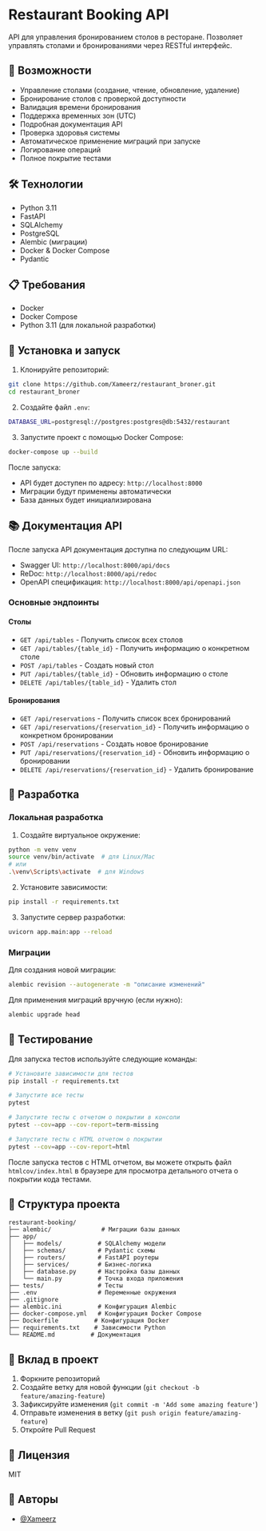 # Restaurant Booking API

API для управления бронированием столов в ресторане. Позволяет управлять столами и бронированиями через RESTful интерфейс.

## 🚀 Возможности

- Управление столами (создание, чтение, обновление, удаление)
- Бронирование столов с проверкой доступности
- Валидация времени бронирования
- Поддержка временных зон (UTC)
- Подробная документация API
- Проверка здоровья системы
- Автоматическое применение миграций при запуске
- Логирование операций
- Полное покрытие тестами

## 🛠 Технологии

- Python 3.11
- FastAPI
- SQLAlchemy
- PostgreSQL
- Alembic (миграции)
- Docker & Docker Compose
- Pydantic

## 📋 Требования

- Docker
- Docker Compose
- Python 3.11 (для локальной разработки)

## 🚀 Установка и запуск

1. Клонируйте репозиторий:
```bash
git clone https://github.com/Xameerz/restaurant_broner.git
cd restaurant_broner
```

2. Создайте файл `.env`:
```bash
DATABASE_URL=postgresql://postgres:postgres@db:5432/restaurant
```

3. Запустите проект с помощью Docker Compose:
```bash
docker-compose up --build
```

После запуска:
- API будет доступен по адресу: `http://localhost:8000`
- Миграции будут применены автоматически
- База данных будет инициализирована

## 📚 Документация API

После запуска API документация доступна по следующим URL:

- Swagger UI: `http://localhost:8000/api/docs`
- ReDoc: `http://localhost:8000/api/redoc`
- OpenAPI спецификация: `http://localhost:8000/api/openapi.json`

### Основные эндпоинты

#### Столы
- `GET /api/tables` - Получить список всех столов
- `GET /api/tables/{table_id}` - Получить информацию о конкретном столе
- `POST /api/tables` - Создать новый стол
- `PUT /api/tables/{table_id}` - Обновить информацию о столе
- `DELETE /api/tables/{table_id}` - Удалить стол

#### Бронирования
- `GET /api/reservations` - Получить список всех бронирований
- `GET /api/reservations/{reservation_id}` - Получить информацию о конкретном бронировании
- `POST /api/reservations` - Создать новое бронирование
- `PUT /api/reservations/{reservation_id}` - Обновить информацию о бронировании
- `DELETE /api/reservations/{reservation_id}` - Удалить бронирование

## 🔧 Разработка

### Локальная разработка

1. Создайте виртуальное окружение:
```bash
python -m venv venv
source venv/bin/activate  # для Linux/Mac
# или
.\venv\Scripts\activate  # для Windows
```

2. Установите зависимости:
```bash
pip install -r requirements.txt
```

3. Запустите сервер разработки:
```bash
uvicorn app.main:app --reload
```

### Миграции

Для создания новой миграции:
```bash
alembic revision --autogenerate -m "описание изменений"
```

Для применения миграций вручную (если нужно):
```bash
alembic upgrade head
```

## 🧪 Тестирование

Для запуска тестов используйте следующие команды:

```bash
# Установите зависимости для тестов
pip install -r requirements.txt

# Запустите все тесты
pytest

# Запустите тесты с отчетом о покрытии в консоли
pytest --cov=app --cov-report=term-missing

# Запустите тесты с HTML отчетом о покрытии
pytest --cov=app --cov-report=html
```

После запуска тестов с HTML отчетом, вы можете открыть файл `htmlcov/index.html` в браузере для просмотра детального отчета о покрытии кода тестами.

## 📝 Структура проекта

```
restaurant-booking/
├── alembic/              # Миграции базы данных
├── app/
│   ├── models/          # SQLAlchemy модели
│   ├── schemas/         # Pydantic схемы
│   ├── routers/         # FastAPI роутеры
│   ├── services/        # Бизнес-логика
│   ├── database.py      # Настройка базы данных
│   └── main.py          # Точка входа приложения
├── tests/               # Тесты
├── .env                 # Переменные окружения
├── .gitignore
├── alembic.ini          # Конфигурация Alembic
├── docker-compose.yml   # Конфигурация Docker Compose
├── Dockerfile          # Конфигурация Docker
├── requirements.txt    # Зависимости Python
└── README.md          # Документация
```

## 🤝 Вклад в проект

1. Форкните репозиторий
2. Создайте ветку для новой функции (`git checkout -b feature/amazing-feature`)
3. Зафиксируйте изменения (`git commit -m 'Add some amazing feature'`)
4. Отправьте изменения в ветку (`git push origin feature/amazing-feature`)
5. Откройте Pull Request

## 📄 Лицензия

MIT

## 👥 Авторы

- [@Xameerz](https://github.com/Xameerz) 
